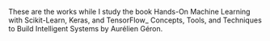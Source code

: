 These are the works while I study the book Hands-On Machine Learning with Scikit-Learn, Keras, and TensorFlow_ Concepts, Tools, and Techniques to Build Intelligent Systems by Aurélien Géron.
